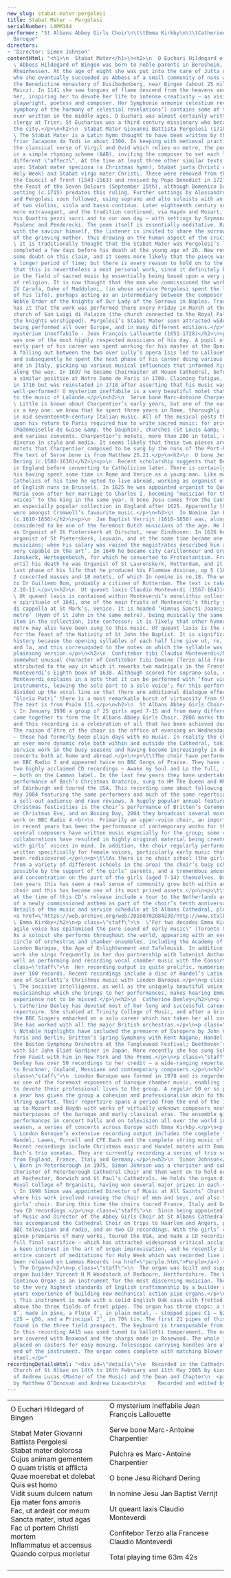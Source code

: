 ```yaml
---
new_slug: stabat-mater-pergolesi
title: Stabat Mater - Pergolesi
serialNumber: LAMM184
performer: "St Albans Abbey Girls Choir\n\t\tEmma Kirkby\n\t\tCatherine Denley\n\t\tLondon
  Baroque"
directors:
- 'Director: Simon Johnson'
contentHtml: "<h1>\n  Stabat Mater</h1>\n<h2>\n  O Euchari Hildegard of Bingen (1098-1179)</h2>\n<p>\n
  \ Abbess Hildegard of Bingen was born to noble parents in Beresheim, near Alzey,
  Rheinhessen. At the age of eight she was put into the care of Jutta of Spanheim,
  who she eventually succeeded as Abbess of a small community of nuns attached to
  the Benedictine monastery of Disibodenberg, near Bingen (about 25 miles west of
  Mainz). In 1141 she saw tongues of flame descend from the heavens and settle upon
  her, inspiring her to devote her life to intense creativity – as visionary, naturalist,
  playwright, poetess and composer. Her Symphonie armonie celestium revelationum (‘the
  symphony of the harmony of celestial revelations’) contains some of the finest songs
  ever written in the middle ages. O Euchari was almost certainly written for the
  clergy at Trier; St Eucharius was a third century missionary who became Bishop of
  the city.</p>\n<h2>\n  Stabat Mater Giovanni Battista Pergolesi (1710-1736)</h2>\n<p>\n
  \ The Stabat Mater is a Latin hymn thought to have been written by the Franciscan
  friar Jacapone da Todi in about 1300. In keeping with medieval practice and unlike
  the classical verse of Virgil and Ovid which relies on metre, the poem is written
  in a simple rhyming scheme (AAB), inviting the composer to set each line with a
  different \"affect\". At the time at least three other similar texts were in general
  use: Stabat mater speciosa (a Christmas hymn), Stabat juxta Christi crucem (for
  Holy Week) and Stabat virgo mater Christi. These were removed from the Liturgy by
  the Council of Trent (1543-1563) and revived by Pope Benedict in 1727 for use on
  the Feast of the Seven Dolours (September 15th), although Domenico Scarlatti’s ten-part
  setting (c.1715) predates this ruling. Further settings by Alessandro Scarlatti
  and Pergolesi soon followed, using soprano and alto soloists with an accompaniment
  of two violins, viola and basso continuo. Later eighteenth century settings were
  more extravagant, and the tradition continued, via Haydn and Mozart, to Verdi in
  his Quattro pezzi sacri and to our own day – with settings by Szymanowski, Berkeley,
  Poulenc and Penderecki. The poem itself is essentially meditative. Rather than sympathise
  with the saviour himself, the listener is invited to share the sorrows and tears
  of the grieving mother, thus drawing on the human aspect of the crucifixion story.</p>\n<p>\n
  \ It is traditionally thought that the Stabat Mater was Pergolesi’s last work, being
  completed a few days before his death at the young age of 26. New research has shed
  some doubt on this claim, and it seems more likely that the piece was composed over
  a longer period of time; but there is every reason to hold on to the romantic notion
  that this is nevertheless a most personal work, since it definitely broke new ground
  in the field of sacred music by essentially being based upon a very personal experience
  of religion. It is now thought that the man who commissioned the work was Marzio
  IV Carafa, Duke of Maddoloni, (in whose service Pergolesi spent the last two years
  of his life), perhaps acting as an intermediary between the composer and the Most
  Noble Order of the Knights of Our Lady of the Sorrows in Naples. Tradition certainly
  has it that the work was performed there every Friday in March at the Franciscan
  church of San Luigi di Palazzo (the church connected to the Royal Palace, where
  the knights worshipped). Pergolesi’s Stabat Mater soon attracted widespread acclaim,
  being performed all over Europe, and in many different editions.</p>\n<h2>\n  O
  mysterium inneffabile - Jean François Lallouette (1651-1728)</h2>\n<p>\n  Lallouette
  was one of the most highly respected musicians of his day. A pupil of Lully, the
  early part of his career was spent working for his master at the Opera in Paris.
  A falling out between the two over Lully’s opera Isis led to Lallouette’s dismissal
  and subsequently he spent the next phase of his career doing various jobs in Paris
  and in Italy, picking up various musical influences that informed his later music
  along the way. In 1697 he became Choirmaster at Rouen Cathedral, before taking up
  a similar position at Notre Dame de Paris in 1700. Claiming fatigue, he was released
  in 1716 but was reinstated in 1718 after asserting that his music was not being
  well-performed! O mysterium ineffabile is a very beautiful motet that owes much
  to the music of Lalande.</p>\n<h2>\n  Serve bone Marc-Antoine Charpentier (1636-1704)</h2>\n<p>\n
  \ Little is known about Charpentier’s early years, but one of the earliest references
  is a key one: we know that he spent three years in Rome, thoroughly immersing himself
  in mid seventeenth-century Italian music. All of the musical posts that he occupied
  upon his return to Paris required him to write sacred music: for private chapels
  (Mademoiselle de Guise &amp; the Dauphin), churches (St Louis &amp; the Sainte Chapelle)
  and various convents. Charpentier’s motets, more than 200 in total, are incredibly
  diverse in style and media. It seems likely that these two pieces are amongst several
  motets that Charpentier composed to be sung by the nuns of the Port-Royal de Paris.
  The text of Serve bone is from Matthew 25.21.</p>\n<h2>\n  O bone Jesu chorus Richard
  Dering (c.1580-1630)</h2>\n<p>\n  Recent scholarship suggests that Dering was trained
  in England before converting to Catholicism later. There is certainly evidence of
  his having spent some time in Rome and Venice as a young man. Like many English
  Catholics of his time he opted to live abroad, working as organist of the convent
  of English nuns in Brussels. In 1625 he was appointed organist to Queen Henrietta
  Maria soon after her marriage to Charles I, becoming ‘musician for the lutes and
  voices’ to the king in the same year. O bone Jesu comes from the Cantica Sacra,
  an especially popular collection in England after 1625. Apparently these motets
  were amongst Cromwell’s favourite music.</p>\n<h2>\n  In Nomine Jan Baptist Verrijt
  (c.1610-1650)</h2>\n<p>\n  Jan Baptist Verrijt (1610-1650) was, alongside Sweelinck,
  considered to be one of the foremost Dutch musicians of the age. He began his career
  as Organist of St Pieterskerk at Oirschot, near Eindhoven. In 1636 he was appointed
  organist of St Pieterskerk, Louvain, and at the same time became one of the city
  musicians; when his salary was raised the magistrates described him as an ‘organist
  very capable in the art’. In 1640 he became city carillonneur and organist of St
  Janskerk, Hertogenbosch, for which he converted to Protestantism. From March 1644
  until his death he was Organist of St Laurenskerk, Rotterdam, and it was in this
  last phase of his life that he produced his Flammae divinae, op 5 (1649) which comprises
  2 concerted masses and 18 motets, of which In nomine is no.18. The work is dedicated
  to Dr Guiliemo Bom, probably a citizen of Rotterdam. The text is taken from Phillipians
  2.10-11.</p>\n<h2>\n  Ut queant laxis Claudio Monteverdi (1567-1643)</h2>\n<p>\n
  \ Ut queant laxis is contained within Monteverdi’s monolithic collection Selva morale
  e spirituale of 1641, one of the main fruits of Monteverdi’s thirty years as maestro
  di cappella at St Mark’s, Venice. It is headed ‘Himnus Sancti Joannis sopra lo stesso
  metro’ (Hymn of St John in the same metre), being musically the same as the preceding
  item in the collection, Iste confessor; it is likely that other hymns of the same
  metre may also have been sung to this music. Ut queant laxis is the office hymn
  for the feast of the Nativity of St John the Baptist. It is significant in musical
  history because the opening syllables of each half line give ut, re, mi, fa, sol
  and la, and this corresponded to the notes on which the syllable was sung in the
  plainsong version.</p>\n<h2>\n  Confitebor tibi Claudio Monteverdi</h2>\n<p>\n  The
  somewhat unusual character of Confitebor tibi Domine (Terzo alla Francese) can be
  attributed to the way in which it reworks two madrigals in the French style from
  Monteverdi’s Eighth book of 1638. Although scored for soprano solo, choir and continuo,
  Monteverdi explains in a note that it can be performed with ‘four violin family
  instruments, leaving the solo part to a solo voice’; for this performance we have
  divided up the vocal line so that there are additional dialogue effects. At the
  ‘Gloria Patri’ there is a most remarkable burst of virtuosity from the soprano.
  The text is from Psalm 111.</p>\n<h2>\n  St Albans Abbey Girls Choir</h2>\n<p>\n
  \ In January 1996 a group of 25 girls aged 7-15 and from many different backgrounds
  came together to form the St Albans Abbey Girls Choir. 2006 marks their tenth anniversary,
  and this recording is a celebration of all that has been achieved during that time.
  The raison d’être of the choir is the office of evensong on Wednesdays and Fridays
  – these had formerly been plain days with no music. In reality the choir has developed
  an ever more dynamic role both within and outside the Cathedral, taking on more
  service work in the busy seasons and having become increasingly in demand to give
  concerts both at home and abroad.</p>\n<p>\t\tThe choir have performed evensong
  on BBC Radio 3 and appeared twice on BBC Songs of Praise. They have already made
  two highly acclaimed CD recordings – Awake my Soul and Lo the full, final sacrifice
  – both on the Lammas label. In the last few years they have undertaken a complete
  performance of Bach’s Christmas Oratorio, sung to HM The Queen and HRH The Duke
  of Edinburgh and toured the USA. This recording came about following a concert in
  May 2004 featuring the same performers and much of the same repertoire that attracted
  a sell-out audience and rave reviews. A hugely popular annual feature of the Cathedral’s
  Christmas festivities is the choir’s performance of Britten’s Ceremony of Carols
  on Christmas Eve, and on Boxing Day, 2004 they broadcast several movements of the
  work on BBC Radio 4.<br>\n  Primarily an upper-voice choir, an important feature
  in recent years has been the performance of contemporary works for the genre, and
  several composers have written music especially for the group; some very successful
  collaborations have resulted in highly original material being created particularly
  with girls’ voices in mind. In addition, the choir regularly performs repertoire
  written specifically for female voices, particularly early music that has recently
  been rediscovered.</p>\n<p>\t\tAs there is no choir school (the girls are drawn
  from a variety of different schools in the area) the choir’s busy schedule is made
  possible by the support of the girls’ parents, and a tremendous amount of hard work
  and concentration on the part of the girls (aged 7-14) themselves. During the past
  ten years this has seen a real sense of community grow both within and around the
  choir and this has become one of its most prized assets.</p>\n<p>\t\tImmediate plans
  at the time of this CD’s release include a tour to the Netherlands and the performance
  of a newly commissioned anthem as part of the choir’s tenth anniversary celebrations.</p>\n<p>\t\tFor
  details of the music and service schedule at St Albans Cathedral, please visit the
  <a href=\"https://web.archive.org/web/20160702084230/http://www.stalbanscathedral.org.uk/\">website</a>.</p>\n<h2>\n
  \ Emma Kirkby</h2>\n<p class=\"staff\">\n  \"For two decades Emma Kirkby’s clear,
  agile voice has epitomised the pure sound of early music\" (Toronto Globe and Mail).
  As a soloist she performs throughout the world, appearing with an ever-widening
  circle of orchestras and chamber ensembles, including the Academy of Ancient Music,
  London Baroque, the Age of Enlightenment and Tafelmusik. In addition to her solo
  work she sings frequently in her duo partnership with lutenist Anthony Rooley as
  well as performing and recording vocal chamber music with the Consort of Musicke.</p>\n<p
  class=\"staff\">\n  Her recording output is quite prolific, numbering by now well
  over 100 records. Recent recordings include a disc of Handel’s Latin Motets and
  one of Scarlatti’s Christmas music with London Baroque.</p>\n<p class=\"staff\">\n
  \ The incisive intelligence, as well as the uniquely beautiful voice and brilliant
  musicianship which she brings to her performances, makes hearing Emma Kirkby an
  experience not to be missed.</p>\n<h2>\n  Catherine Denley</h2>\n<p class=\"staff\">\n
  \ Catherine Denley has devoted most of her long and successful career to the oratorio
  repertoire. She studied at Trinity College of Music, and after a brief time with
  the BBC Singers embarked on a solo career which has taken her all over the world.
  She has worked with all the major British orchestras.</p>\n<p class=\"staff\">\n
  \ Notable highlights have included the premiere of Europera by John Cage in London,
  Paris and Berlin; Britten’s Spring Symphony with Kent Nagano; Handel’s Messiah with
  the Boston Symphony Orchestra at the Tanglewood Festival; Beethoven’s 9th Symphony
  with Sir John Eliot Gardiner in Japan. More recently she has sung Schumann’s Scenes
  from Faust with him in New York and the Proms.</p>\n<p class=\"staff\">\n  Catherine
  Denley has over 50 recordings to her credit – a wide-ranging repertoire from Monteverdi
  to Bruckner, Copland, Messiaen and contemporary composers.</p>\n<h2>\n  London Baroque</h2>\n<p
  class=\"staff\">\n  London Baroque was formed in 1978 and is regarded worldwide
  as one of the foremost exponents of baroque chamber music, enabling its members
  to devote their professional lives to the group. A regular 50 or so performances
  a year has given the group a cohesion and professionalism akin to that of a permanent
  string quartet. Their repertoire spans a period from the end of the 16th century
  up to Mozart and Haydn with works of virtually unknown composers next to familiar
  masterpieces of the baroque and early classical eras. The ensemble gives regular
  performances in concert halls and on television all over the world including, this
  season, a series of concerts across Europe with Emma Kirkby.</p>\n<p class=\"staff\">\n
  \ London Baroque’s extensive recording output includes the complete trios of Corelli,
  Handel, Lawes, Purcell and CPE Bach and the complete string music of Pachelbel.
  Recent recordings include Christmas music and Handel motets with Emma Kirkby, and
  Bach’s trio sonatas. They are currently recording a series of trio sonata discs
  from England, France, Italy and Germany.</p>\n<h2>\n  Simon Johnson</h2>\n<p class=\"staff\">\n
  \ Born in Peterborough in 1975, Simon Johnson was a chorister and subsequently Head
  Chorister of Peterborough Cathedral Choir and then went on to hold organ scholarships
  at Rochester, Norwich and St Paul’s Cathedrals. He holds the organ diplomas of the
  Royal College of Organists, having won several major prizes in each.</p>\n<p class=\"staff\">\n
  \ In 1998 Simon was appointed Director of Music at All Saints’ Church in Northampton,
  where his work involved running the choir of men and boys, and also the separate
  girls’ choir. During this time the choirs toured France, Italy and Germany and made
  two CD recordings.</p>\n<p class=\"staff\">\n  Since being appointed Assistant Master
  of Music and Director of the Abbey Girls Choir at St Albans Cathedral in 2001, he
  has accompanied the Cathedral Choir on trips to Haarlem and Angers, performed on
  BBC television and radio, and on two CD recordings. With the girls’ choir he has
  given premieres of many works, toured the USA, and made a CD recording – Lo the
  full final sacrifice – which has attracted widespread critical acclaim. Simon has
  a keen interest in the art of organ improvisation, and he recently improvised an
  entire concert of meditations for Holy Week which was recorded live and has now
  been released on Lammas Records (<a href=\"purple.htm\">Purple</a>).</p>\n<h2>\n
  \ The Organ</h2>\n<p class=\"staff\">\n  The organ was built and supplied by the
  organ builder Vincent H M Woodstock of Redbourn, Hertfordshire. The Woodstock Cabinet
  Continuo Organ is an instrument for the most discerning musician. The organ is built
  to the very highest standards of English craftsmanship by a builder of over thirty
  years experience of building new mechanical action pipe organs.</p>\n<p class=\"staff\">\n
  \ This instrument is made with a solid English Oak case with fretted oak pipe screens
  above the three fields of front pipes. The organ has three stops: a Stopped Diapason
  8’, made in pine, a Flute 4’, in plain metal, - stopped pipes C1 – b24, open pipes
  c25 – g56, and a Principal 2’, in 70% tin. The first 21 pipes of this stop are those
  found in the three field prospect. The keyboard is transposable from A440 to A415.
  In this recording A415 was used tuned to Vallotti temperament. The natural keys
  are covered with Boxwood and the sharps made in Rosewood. The whole instrument is
  placed on castors for easy moving. Telescopic carrying handles are also at each
  end of the instrument. The organ comes complete with matching blower cabinet and
  stool.</p>"
recordingDetailsHtml: "<div id=\"details\">\n  Recorded in the Cathedral and Abbey
  Church of St Alban on 14th to 16th February and 11th May 2005 by kind permission
  of Andrew Lucas (Master of the Music) and the Dean and Chapter\n  <p>\t\tProduced
  by Matthew O’Donovan and Andrew Lucas<br>\n    Recorded and edited by Lance Andrews</p>\n</div>"
---
```


<table class="tracktable">
  <tbody>
    <tr>
      <td class="column1">
        <span class="trackname">O Euchari </span> <span class="composer">Hildegard of Bingen</span>
        <p>
          <span class="trackname">Stabat Mater </span> <span class="composer">Giovanni Battista Pergolesi</span><br>
          <span class="trackname"> Stabat mater dolorosa<br>
            Cujus animam gementem<br>
            O quam tristis et afflicta<br>
            Quae moerebat et dolebat</span><br>
          <span class="trackname"> Quis est homo<br>
            Vidit suum dulcem natum<br>
            Eja mater fons amoris<br>
            Fac, ut ardeat cor meum<br>
            Sancta mater, istud agas<br>
            Fac ut portem Christi mortem<br>
            Inflammatus et accensus<br>
            Quando corpus morietur</span></p>
      </td>
      <td class="column2">
        <span class="trackname">O mysterium ineffabile </span> <span class="composer">Jean François Lallouette</span>
        <p>
          <span class="trackname">Serve bone </span> <span class="composer">Marc-Antoine Charpentier</span></p>
        <p>
          <span class="trackname">Pulchra es </span> <span class="composer">Marc-Antoine Charpentier</span></p>
        <p>
          <span class="trackname">O bone Jesu </span> <span class="composer">Richard Dering</span></p>
        <p>
          <span class="trackname">In nomine Jesu </span> <span class="composer">Jan Baptist Verrijt</span></p>
        <p>
          <span class="trackname">Ut queant laxis </span> <span class="composer">Claudio Monteverdi</span></p>
        <p>
          <span class="trackname">Confitebor Terzo alla Francese </span> <span class="composer">Claudio Monteverdi</span></p>
        <p>					<span id="playingtime">Total playing time 63m 42s</span></p>
      </td>
    </tr>
  </tbody>
</table>

